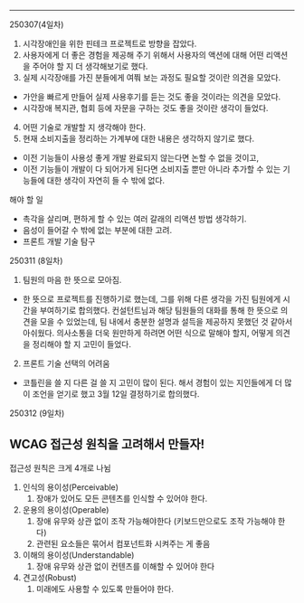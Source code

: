 ---
250307(4일차)

1. 시각장애인을 위한 핀테크 프로젝트로 방향을 잡았다.
2. 사용자에게 더 좋은 경험을 제공해 주기 위해서 사용자의 액션에 대해 어떤 리액션을 주어야 할 지 더 생각해보기로 했다.
3. 실제 시각장애를 가진 분들에게 여쭤 보는 과정도 필요할 것이란 의견을 모았다.
- 가안을 빠르게 만들어 실제 사용후기를 듣는 것도 좋을 것이라는 의견을 모았다.
- 시각장애 복지관, 협회 등에 자문을 구하는 것도 좋을 것이란 생각이 들었다.
4. 어떤 기술로 개발할 지 생각해야 한다.
5. 현재 소비지출을 정리하는 가계부에 대한 내용은 생각하지 않기로 했다.
- 이전 기능들이 사용성 좋게 개발 완료되지 않는다면 논할 수 없을 것이고, 
- 이전 기능들이 개발이 다 되어가게 된다면 소비지출 뿐만 아니라 추가할 수 있는 기능들에 대한 생각이 자연히 들 수 밖에 없다.

해야 할 일
- 촉각을 살리며, 편하게 할 수 있는 여러 갈래의 리액션 방법 생각하기.
- 음성이 들어갈 수 밖에 없는 부분에 대한 고려.
- 프론트 개발 기술 탐구

250311 (8일차)

1. 팀원의 마음 한 뜻으로 모아짐.
- 한 뜻으로 프로젝트를 진행하기로 했는데, 그를 위해 다른 생각을 가진 팀원에게 시간을 부여하기로 합의했다. 컨설턴트님과 해당 팀원들의 대화를 통해 한 뜻으로 의견을 모을 수 있었는데, 팀 내에서 충분한 설명과 설득을 제공하지 못했던 것 같아서 아쉬웠다. 의사소통을 더욱 원만하게 하려면 어떤 식으로 말해야 할지, 어떻게 의견을 정리해야 할 지 고민이 들었다.

2. 프론트 기술 선택의 어려움
- 코틀린을 쓸 지 다른 걸 쓸 지 고민이 많이 된다. 해서 경험이 있는 지인들에게 더 많이 조언을 얻기로 했고 3월 12일 결정하기로 합의했다.


250312  (9일차)

## WCAG 접근성 원칙을 고려해서 만들자!

접근성 원칙은 크게 4개로 나뉨

1. 인식의 용이성(Perceivable)
    1. 장애가 있어도 모든 콘텐츠를 인식할 수 있어야 한다.
2. 운용의 용이성(Operable)
    1. 장애 유무와 상관 없이 조작 가능해야한다 (키보드만으로도 조작 가능해야 한다)
    2. 관련된 요소들은 묶어서 컴포넌트화 시켜주는 게 좋음
3. 이해의 용이성(Understandable)
    1. 장애 유무와 상관 없이 컨텐츠를 이해할 수 있어야 한다
4. 견고성(Robust)
    1. 미래에도 사용할 수 있도록 만들어야 한다.
